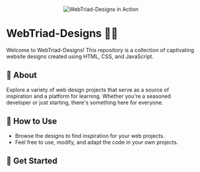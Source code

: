 <p align="center">
  <img src="https://example.com/your-gif.gif" alt="WebTriad-Designs in Action">
</p>

# WebTriad-Designs 🎨🌐

Welcome to WebTriad-Designs! This repository is a collection of captivating website designs created using HTML, CSS, and JavaScript.

## 🌟 About

Explore a variety of web design projects that serve as a source of inspiration and a platform for learning. Whether you're a seasoned developer or just starting, there's something here for everyone.

## 🔧 How to Use

- Browse the designs to find inspiration for your web projects.
- Feel free to use, modify, and adapt the code in your own projects.

## 🚀 Get Started

